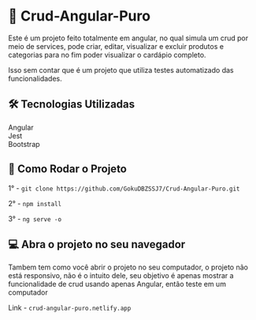# 💯 Crud-Angular-Puro

Este é um projeto feito totalmente em angular, no qual simula um crud por meio de services, pode criar, editar, visualizar e excluir produtos e categorias para no fim poder visualizar o cardápio completo.

Isso sem contar que é um projeto que utiliza testes automatizado das funcionalidades.

## 🛠️ Tecnologias Utilizadas

Angular \
Jest \
Bootstrap 

## 🚀 Como Rodar o Projeto

1° - `git clone https://github.com/GokuDBZSSJ7/Crud-Angular-Puro.git`

2° - `npm install`

3° - `ng serve -o`

## 💻​ Abra o projeto no seu navegador

Tambem tem como você abrir o projeto no seu computador, o projeto não está responsivo, não é o intuito dele, seu objetivo é apenas mostrar a funcionalidade de crud usando apenas Angular, então teste em um computador

Link - `crud-angular-puro.netlify.app`
